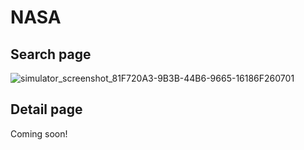 # NASA

## Search page
![simulator_screenshot_81F720A3-9B3B-44B6-9665-16186F260701](https://github.com/mrugama/NASA/assets/28710418/b29c7f6f-daf7-45d5-98ca-682475d095f4)

## Detail page
Coming soon!
